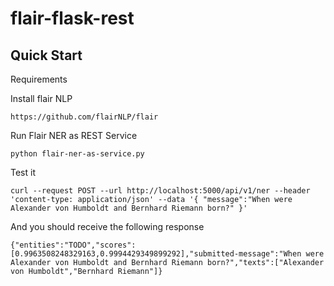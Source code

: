 # flair-flask-rest

## Quick Start

Requirements

Install flair NLP

```
https://github.com/flairNLP/flair
```

Run Flair NER as REST Service

```
python flair-ner-as-service.py
```

Test it

```
curl --request POST --url http://localhost:5000/api/v1/ner --header 'content-type: application/json' --data '{ "message":"When were Alexander von Humboldt and Bernhard Riemann born?" }'
```

And you should receive the following response

```
{"entities":"TODO","scores":[0.9963508248329163,0.9994429349899292],"submitted-message":"When were Alexander von Humboldt and Bernhard Riemann born?","texts":["Alexander von Humboldt","Bernhard Riemann"]}
```
